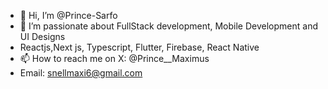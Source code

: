 - 👋 Hi, I’m @Prince-Sarfo
- 👀 I’m passionate about FullStack development, Mobile Development and UI Designs
- Reactjs,Next js, Typescript, Flutter, Firebase, React Native 
- 📫 How to reach me on X: @Prince__Maximus 
- Email: snellmaxi6@gmail.com
  

<!---
Prince-Sarfo/Prince-Sarfo is a ✨ special ✨ repository because its `README.md` (this file) appears on your GitHub profile.
You can click the Preview link to take a look at your changes.
--->

